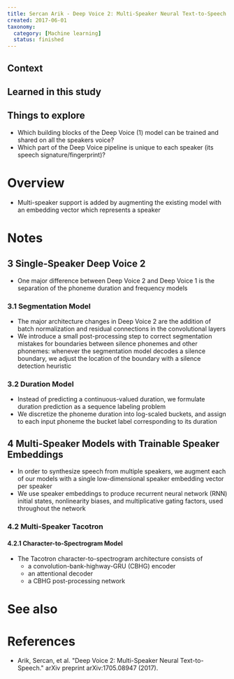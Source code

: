 ```yaml
---
title: Sercan Arik - Deep Voice 2: Multi-Speaker Neural Text-to-Speech (2017)
created: 2017-06-01
taxonomy:
  category: [Machine learning]
  status: finished
---
```


## Context

## Learned in this study

## Things to explore
* Which building blocks of the Deep Voice (1) model can be trained and shared on all the speakers voice?
* Which part of the Deep Voice pipeline is unique to each speaker (its speech signature/fingerprint)?

# Overview
* Multi-speaker support is added by augmenting the existing model with an embedding vector which represents a speaker

# Notes
## 3 Single-Speaker Deep Voice 2
* One major difference between Deep Voice 2 and Deep Voice 1 is the separation of the phoneme duration and frequency models

### 3.1 Segmentation Model
* The major architecture changes in Deep Voice 2 are the addition of batch normalization and residual connections in the convolutional layers
* We introduce a small post-processing step to correct segmentation mistakes for boundaries between silence phonemes and other phonemes: whenever the segmentation model decodes a silence boundary, we adjust the location of the boundary with a silence detection heuristic

### 3.2 Duration Model
* Instead of predicting a continuous-valued duration, we formulate duration prediction as a sequence labeling problem
* We discretize the phoneme duration into log-scaled buckets, and assign to each input phoneme the bucket label corresponding to its duration

## 4 Multi-Speaker Models with Trainable Speaker Embeddings
* In order to synthesize speech from multiple speakers, we augment each of our models with a single low-dimensional speaker embedding vector per speaker
* We use speaker embeddings to produce recurrent neural network (RNN) initial states, nonlinearity biases, and multiplicative gating factors, used throughout the network

### 4.2 Multi-Speaker Tacotron
#### 4.2.1 Character-to-Spectrogram Model
* The Tacotron character-to-spectrogram architecture consists of
	* a convolution-bank-highway-GRU (CBHG) encoder
	* an attentional decoder
	* a CBHG post-processing network

# See also

# References
* Arik, Sercan, et al. "Deep Voice 2: Multi-Speaker Neural Text-to-Speech." arXiv preprint arXiv:1705.08947 (2017).
